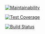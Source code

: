 [![Maintainability](https://api.codeclimate.com/v1/badges/3f7616043c5aa28bd64a/maintainability)](https://codeclimate.com/github/discodanser/project-lvl1-s132/maintainability)

[![Test Coverage](https://api.codeclimate.com/v1/badges/3f7616043c5aa28bd64a/test_coverage)](https://codeclimate.com/github/discodanser/project-lvl1-s132/test_coverage)

[![Build Status](https://travis-ci.org/discodanser/project-lvl1-s132.svg?branch=master)](https://travis-ci.org/discodanser/project-lvl1-s132)